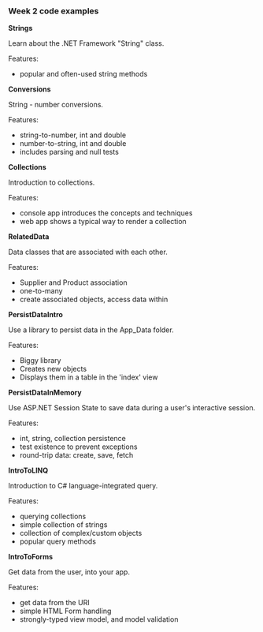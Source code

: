 ### Week 2 code examples

**Strings**

Learn about the .NET Framework "String" class.

Features:
- popular and often-used string methods

**Conversions**

String - number conversions.

Features:
- string-to-number, int and double
- number-to-string, int and double
- includes parsing and null tests

**Collections**

Introduction to collections.

Features:
- console app introduces the concepts and techniques
- web app shows a typical way to render a collection

**RelatedData**

Data classes that are associated with each other.

Features:
- Supplier and Product association
- one-to-many
- create associated objects, access data within

**PersistDataIntro**

Use a library to persist data in the App_Data folder.

Features:
- Biggy library
- Creates new objects
- Displays them in a table in the 'index' view

**PersistDataInMemory**

Use ASP.NET Session State to save data during a user's interactive session.

Features:
- int, string, collection persistence 
- test existence to prevent exceptions
- round-trip data: create, save, fetch

**IntroToLINQ**

Introduction to C# language-integrated query.

Features:
- querying collections
- simple collection of strings
- collection of complex/custom objects
- popular query methods

**IntroToForms**

Get data from the user, into your app.

Features:
- get data from the URI
- simple HTML Form handling
- strongly-typed view model, and model validation
